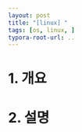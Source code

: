 ```yaml
---
layout: post
title: "[linux] "
tags: [os, linux, ]
typora-root-url: ..
---
```


# 1. 개요





# 2. 설명



